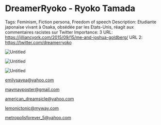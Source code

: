 # DreamerRyoko - Ryoko Tamada

Tags: Feminism, Fiction persona, Freedom of speech
Description: Etudiante japonaise vivant à Osaka, obsédée par les Etats-Unis, réagit aux commentaires racistes sur Twitter
Importance: 3
URL: https://jilliancyork.com/2015/09/15/me-and-joshua-goldberg/
URL 2: https://twitter.com/dreamerryoko

![Untitled](DreamerRyoko%20-%20Ryoko%20Tamada%20fc566fafd917467bab1c52e64c322bac/Untitled.png)

![Untitled](DreamerRyoko%20-%20Ryoko%20Tamada%20fc566fafd917467bab1c52e64c322bac/Untitled%201.png)

![Untitled](DreamerRyoko%20-%20Ryoko%20Tamada%20fc566fafd917467bab1c52e64c322bac/Untitled%202.png)

emilysavea@yahoo.com

maymayposter@gmail.com

american_dreamsicle@yahoo.com

lemonictonic@myway.com

metropolisforever_5@yahoo.com